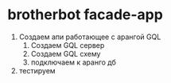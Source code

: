 # brotherbot facade-app

1) Создаем апи работающее с арангой GQL
   1) Создаем GQL сервер 
   2) Создаем GQL схему
   3) подключаем к аранго дб
2) тестируем
